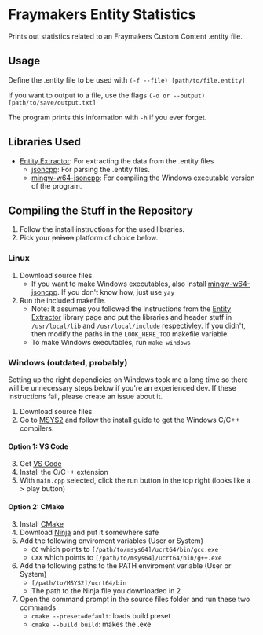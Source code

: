 # Fraymakers Entity Statistics
 Prints out statistics related to an Fraymakers Custom Content .entity file.

## Usage
Define the .entity file to be used with `(-f --file) [path/to/file.entity]`

If you want to output to a file, use the flags `(-o or --output) [path/to/save/output.txt]`

The program prints this information with `-h` if you ever forget.

## Libraries Used
- [Entity Extractor](https://github.com/Thielith/Fraymakers-Entity-Data-Extractor): For extracting the data from the .entity files
  - [jsoncpp](https://github.com/open-source-parsers/jsoncpp): For parsing the .entity files.
  - [mingw-w64-jsoncpp](https://aur.archlinux.org/packages/mingw-w64-jsoncpp): For compiling the Windows executable version of the program.

## Compiling the Stuff in the Repository
1. Follow the install instructions for the used libraries.
2. Pick your ~~poison~~ platform of choice below.

### Linux
1. Download source files.
    - If you want to make Windows executables, also install [mingw-w64-jsoncpp](https://aur.archlinux.org/packages/mingw-w64-jsoncpp). If you don't know how, just use `yay`
2. Run the included makefile.
    - Note:  It assumes you followed the instructions from the [Entity Extractor](https://github.com/Thielith/Fraymakers-Entity-Data-Extractor) library page and put the libraries and header stuff in `/usr/local/lib` and `/usr/local/include` respectivley.  If you didn't, then modify the paths in the `LOOK_HERE_TOO` makefile variable.
    - To make Windows executables, run `make windows`

### Windows (outdated, probably)
Setting up the right dependicies on Windows took me a long time so there will be unnecessary steps below if you're an experienced dev.
If these instructions fail, please create an issue about it.

1. Download source files.
2. Go to [MSYS2](https://www.msys2.org/) and follow the install guide to get the Windows C/C++ compilers.

#### Option 1:  VS Code
3. Get [VS Code](https://code.visualstudio.com/)
4. Install the C/C++ extension
5. With `main.cpp` selected, click the run button in the top right (looks like a > play button)

#### Option 2:  CMake
3. Install [CMake](https://cmake.org/)
4. Download [Ninja](https://ninja-build.org/) and put it somewhere safe
5. Add the following enviroment variables (User or System)
    - `CC` which points to `[/path/to/msys64]/ucrt64/bin/gcc.exe`
    - `CXX` which points to `[/path/to/msys64]/ucrt64/bin/g++.exe`
6. Add the following paths to the PATH enviroment variable (User or System)
    - `[/path/to/MSYS2]/ucrt64/bin`
    - The path to the Ninja file you downloaded in 2
7. Open the command prompt in the source files folder and run these two commands
    - `cmake --preset=default`:  loads build preset
    - `cmake --build build`:  makes the .exe

